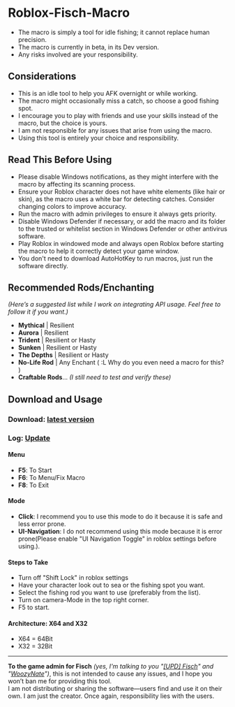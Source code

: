 # Roblox-Fisch-Macro

- The macro is simply a tool for idle fishing; it cannot replace human precision.  
- The macro is currently in beta, in its Dev version.  
- Any risks involved are your responsibility.  

## Considerations

- This is an idle tool to help you AFK overnight or while working.  
- The macro might occasionally miss a catch, so choose a good fishing spot.  
- I encourage you to play with friends and use your skills instead of the macro, but the choice is yours.  
- I am not responsible for any issues that arise from using the macro.  
- Using this tool is entirely your choice and responsibility.  

## Read This Before Using

- Please disable Windows notifications, as they might interfere with the macro by affecting its scanning process.  
- Ensure your Roblox character does not have white elements (like hair or skin), as the macro uses a white bar for detecting catches. Consider changing colors to improve accuracy.  
- Run the macro with admin privileges to ensure it always gets priority.  
- Disable Windows Defender if necessary, or add the macro and its folder to the trusted or whitelist section in Windows Defender or other antivirus software.  
- Play Roblox in windowed mode and always open Roblox before starting the macro to help it correctly detect your game window.  
- You don't need to download AutoHotKey to run macros, just run the software directly.

## Recommended Rods/Enchanting

*(Here’s a suggested list while I work on integrating API usage. Feel free to follow it if you want.)*

- **Mythical** | Resilient  
- **Aurora** | Resilient  
- **Trident** | Resilient or Hasty  
- **Sunken** | Resilient or Hasty  
- **The Depths** | Resilient or Hasty  
- **No-Life Rod** | Any Enchant ( :L Why do you even need a macro for this? )  
- **Craftable Rods**... *(I still need to test and verify these)*  

## Download and Usage
### Download: [latest version](https://github.com/K-M19/Roblox-Fisch-Macro/releases/download/3.1.0/Fisch.Macro.Dev-3.1.0.zip)  
### Log: [Update](https://github.com/K-M19/Roblox-Fisch-Macro/blob/main/Update/Update)  

#### Menu

- **F5**: To Start  
- **F6**: To Menu/Fix Macro  
- **F8**: To Exit  

#### Mode
- **Click**: I recommend you to use this mode to do it because it is safe and less error prone.
- **UI-Navigation**: I do not recommend using this mode because it is error prone(Please enable "UI Navigation Toggle" in roblox settings before using.).

#### Steps to Take
- Turn off "Shift Lock" in roblox settings
- Have your character look out to sea or the fishing spot you want.
- Select the fishing rod you want to use (preferably from the list).
- Turn on camera-Mode in the top right corner.
- F5 to start.

#### Architecture: X64 and X32
- X64 = 64Bit
- X32 = 32Bit

---

**To the game admin for Fisch** *(yes, I'm talking to you "[[UPD] Fisch](https://www.roblox.com/games/16732694052)" and "[WoozyNate](https://www.roblox.com/users/146089324)")*, this is not intended to cause any issues, and I hope you won’t ban me for providing this tool.  
I am not distributing or sharing the software—users find and use it on their own. I am just the creator. Once again, responsibility lies with the users.
